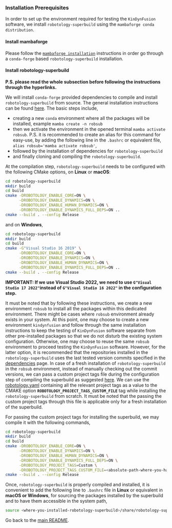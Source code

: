 ### Installation Prerequisites

In order to set up the environment required for testing the `KinDynFusion` software, we install `robotology-superbuild` using the `mambaforge conda distribution`.

#### Install mambaforge

Please follow the [`mambaforge installation`](https://github.com/robotology/robotology-superbuild/blob/master/doc/install-mambaforge.md) instructions in order go through a `conda-forge` based `robotology-superbuild` installation.

#### Install robotology-superbuild

**P.S. please read the whole subsection before following the instructions through the hyperlinks.**

We will install `conda-forge` provided dependencies to compile and install `robotology-superbuild` from source. The general installation instructions can be found [here](https://github.com/robotology/robotology-superbuild/blob/master/doc/conda-forge.md#source-installation).  The basic steps include,

- creating a new `conda` environment where all the packages will be installed, example `mamba create -n robsub`
- then we activate the environment in the opened terminal `mamba activate robsub`. P.S. it is recommended to create an alias for this command for easy-use, by adding the following line in the `.bashrc` or equivalent file, `alias robsub='mamba activate robsub'`,
- followed by the installation of dependencies for `robotology-superbuild`
- and finally cloning and compiling the `robotology-superbuild`.

At the compilation step, `robotology-superbuild` needs to be configured with the following CMake options, on **Linux** or **macOS**:

```bash
cd robotology-superbuild
mkdir build
cd build
cmake -DROBOTOLOGY_ENABLE_CORE=ON \
      -DROBOTOLOGY_ENABLE_DYNAMICS=ON \
      -DROBOTOLOGY_ENABLE_HUMAN_DYNAMICS=ON \
      -DROBOTOLOGY_ENABLE_DYNAMICS_FULL_DEPS=ON ..
cmake --build . --config Release
```

and on **Windows**,

``` bash
cd robotology-superbuild
mkdir build
cd build
cmake -G"Visual Studio 16 2019" \
      -DROBOTOLOGY_ENABLE_CORE=ON \
      -DROBOTOLOGY_ENABLE_DYNAMICS=ON \
      -DROBOTOLOGY_ENABLE_HUMAN_DYNAMICS=ON \
      -DROBOTOLOGY_ENABLE_DYNAMICS_FULL_DEPS=ON ..
cmake --build . --config Release
```

**IMPORTANT: If we use Visual Studio 2022, we need to use `G"Visual Studio 17 2022"`instead of `G"Visual Studio 16 2022"` in the configuration step.**



It must be noted that by following these instructions, we create a new environment `robsub` to install all the packages within this dedicated environment. There might be cases where `robsub` environment already exists in your system. At this point, one may choose to create a new environment `kindynfusion` and follow through the same installation instructions to keep the testing of `KinDynFusion` software separate from other pre-installed packages so that we do not disturb the existing system configuration. Otherwise, one may choose to reuse the same `robsub` environment to proceed testing the `KinDynFusion` software. However, for the latter option, it is recommended that the repositories installed in the `robotology-superbuild` uses the last tested version commits specified in the [dependencies](./dependencies) page. In case of a fresh installation of `robotology-superbuild` in the `robsub` environment, instead of manually checking out the commit versions, we can pass a custom project tags file during the configuration step of compiling the superbuild as suggested [here](https://github.com/robotology/robotology-superbuild/blob/033df9308927533c925cc9a73276839adf50d66e/doc/change-project-tags.md). We can use the  [robotology.yaml](./robotology.yaml) containing all the relevant project tags as a value to the CMAKE option **`ROBOTOLOGY_PROJECT_TAGS_CUSTOM_FILE`** tag while installing the `robotology-superbuild` from scratch. It must be noted that the passing the custom project tags through this file is applicable only for a fresh installation of the superbuild.

For passing the custom project tags for installing the superbuild, we may compile it with the following commands,

``` bash
cd robotology-superbuild
mkdir build
cd build
cmake -DROBOTOLOGY_ENABLE_CORE=ON \
      -DROBOTOLOGY_ENABLE_DYNAMICS=ON \
      -DROBOTOLOGY_ENABLE_HUMAN_DYNAMICS=ON \
      -DROBOTOLOGY_ENABLE_DYNAMICS_FULL_DEPS=ON \
      -DROBOTOLOGY_PROJECT_TAGS=Custom \
      -DROBOTOLOGY_PROJECT_TAGS_CUSTOM_FILE=<absolute-path-where-you-have-cloned-kindynfusion>/how-to/robotology.yaml \..
cmake --build . --config Release
```



Once, `robotology-superbuild` is properly compiled and installed, it is convenient to add the following line to `.bashrc` file  in **Linux** or equivalent in **macOS or Windows**, for sourcing the packages installed by the superbuild and to have them accessible in the system path,

``` bash
source <where-you-installed-robotology-superbuild>/share/robotology-superbuild/setup.sh
```



Go back to the [main README](./../README.md).